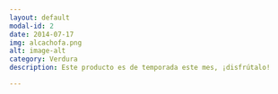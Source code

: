 ```yaml
---
layout: default
modal-id: 2
date: 2014-07-17
img: alcachofa.png
alt: image-alt
category: Verdura
description: Este producto es de temporada este mes, ¡disfrútalo!

---
```

